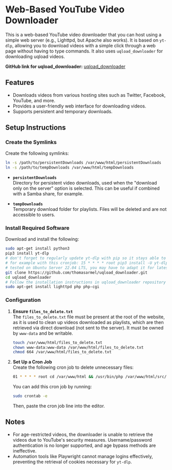 # Web-Based YouTube Video Downloader

This is a web-based YouTube video downloader that you can host using a simple web server (e.g., Lighttpd, but Apache also works). It is based on `yt-dlp`, allowing you to download videos with a simple click through a web page without having to type commands. It also uses `uqload_downloader` for downloading uqload videos.

**GitHub link for uqload_downloader:** [uqload_downloader](https://github.com/thomasarmel/uqload_downloader)

## Features

- Downloads videos from various hosting sites such as Twitter, Facebook, YouTube, and more.
- Provides a user-friendly web interface for downloading videos.
- Supports persistent and temporary downloads.

## Setup Instructions

### Create the Symlinks

Create the following symlinks:

```bash
ln -s /path/to/persistentDownloads /var/www/html/persistentDownloads
ln -s /path/to/tempDownloads /var/www/html/tempDownloads
```

- **`persistentDownloads`**  
  Directory for persistent video downloads, used when the "download only on the server" option is selected. This can be useful if combined with a Samba share, for example.

- **`tempDownloads`**  
  Temporary download folder for playlists. Files will be deleted and are not accessible to users.

### Install Required Software

Download and install the following:

```bash
sudo apt-get install python3
pip3 install yt-dlp
# don't forget to regularly update yt-dlp with pip so it stays able to download videos if YouTube updates the site
# for example with this cronjob: 15 * * * * root pip3 install -U yt-dlp >/dev/null 2>&1
# tested on Ubuntu Server 22.04 LTS, you may have to adapt it for latest releases as venv are managed differently, as far as I know
git clone https://github.com/thomasarmel/uqload_downloader.git
cd uqload_downloader
# Follow the installation instructions in uqload_downloader repository
sudo apt-get install lighttpd php php-cgi
```

### Configuration

1. **Ensure `files_to_delete.txt`**  
   The `files_to_delete.txt` file must be present at the root of the website, as it is used to clean up videos downloaded as playlists, which are then retrieved via direct download (not sent to the server). It must be owned by `www-data` and be writable.

   ```bash
   touch /var/www/html/files_to_delete.txt
   chown www-data:www-data /var/www/html/files_to_delete.txt
   chmod 664 /var/www/html/files_to_delete.txt
   ```

2. **Set Up a Cron Job**  
   Create the following cron job to delete unnecessary files:

   ```bash
   01 * * * * root cd /var/www/html && /usr/bin/php /var/www/html/src/clean_old_files.php
   ```

   You can add this cron job by running:

   ```bash
   sudo crontab -e
   ```

   Then, paste the cron job line into the editor.

## Notes

- For age-restricted videos, the downloader is unable to retrieve the videos due to YouTube's security measures. Username/password authentication is no longer supported, and age bypass methods are ineffective.
- Automation tools like Playwright cannot manage logins effectively, preventing the retrieval of cookies necessary for `yt-dlp`.
